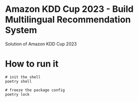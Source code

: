 # Amazon KDD Cup 2023 - Build Multilingual Recommendation System

Solution of Amazon KDD Cup 2023

# How to run it 

```
# init the shell
poetry shell

# freeze the package config
poetry lock

```